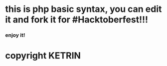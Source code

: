 <H1>this is php basic syntax, you can edit it and fork it for #Hacktoberfest!!!</H1>
<h3>enjoy it!</h3>
<h1>copyright KETRIN</h1>
